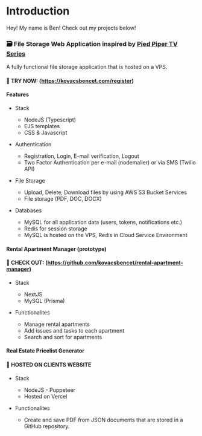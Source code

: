 # Introduction

Hey! My name is Ben! Check out my projects below!

### 🗃️ File Storage Web Application inspired by [Pied Piper TV Series](https://www.imdb.com/title/tt2575988/)

A fully functional file storage application that is hosted on a VPS.

#### 🔗 TRY NOW: (https://kovacsbencet.com/register)

#### Features

* Stack
    * NodeJS (Typescript)
    * EJS templates
    * CSS & Javascript

* Authentication
    * Registration, Login, E-mail verification, Logout 
    * Two Factor Authentication per e-mail (nodemailer) or via SMS (Twilio API)

* File Storage
    * Upload, Delete, Download files by using AWS S3 Bucket Services
    * File storage (PDF, DOC, DOCX)
  
* Databases
    * MySQL for all application data (users, tokens, notifications etc.)
    * Redis for session storage
    * MySQL is hosted on the VPS, Redis in Cloud Service Environment

#### Rental Apartment Manager (prototype)

#### 🔗 CHECK OUT: (https://github.com/kovacsbencet/rental-apartment-manager)

* Stack
    * NextJS
    * MySQL (Prisma)
   
* Functionalites
    * Manage rental apartments
    * Add issues and tasks to each apartment
    * Search and sort for apartments
 
#### Real Estate Pricelist Generator

#### 🔗 HOSTED ON CLIENTS WEBSITE

* Stack
    * NodeJS - Puppeteer
    * Hosted on Vercel
   
* Functionalites
    * Create and save PDF from JSON documents that are stored in a GitHub repository.
